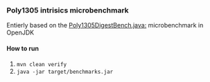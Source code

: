 ### Poly1305 intrisics microbenchmark

Entierly based on the [Poly1305DigestBench.java:](https://github.com/openjdk/jdk/blob/master/test/micro/org/openjdk/bench/javax/crypto/full/Poly1305DigestBench.java) microbenchmark in OpenJDK

#### How to run
1. `mvn clean verify`
2. `java -jar target/benchmarks.jar`